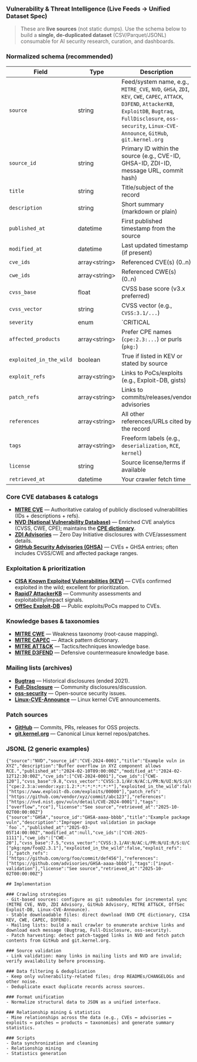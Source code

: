 ### Vulnerability & Threat Intelligence (Live Feeds → Unified Dataset Spec) <a name="vulnerability--threat-intelligence-live-feeds--unified-dataset-spec"></a>

> These are **live sources** (not static dumps). Use the schema below to build a **single, de-duplicated dataset** (CSV/Parquet/JSONL) consumable for AI security research, curation, and dashboards.

### Normalized schema (recommended)
| Field | Type | Description |
|---|---|---|
| `source` | string | Feed/system name, e.g., `MITRE_CVE`, `NVD`, `GHSA`, `ZDI`, `KEV`, `CWE`, `CAPEC`, `ATTACK`, `D3FEND`, `AttackerKB`, `ExploitDB`, `Bugtraq`, `FullDisclosure`, `oss-security`, `Linux-CVE-Announce`, `GitHub`, `git.kernel.org` |
| `source_id` | string | Primary ID within the source (e.g., CVE-ID, GHSA-ID, ZDI-ID, message URL, commit hash) |
| `title` | string | Title/subject of the record |
| `description` | string | Short summary (markdown or plain) |
| `published_at` | datetime | First published timestamp from the source |
| `modified_at` | datetime | Last updated timestamp (if present) |
| `cve_ids` | array\<string> | Referenced CVE(s) (0..n) |
| `cwe_ids` | array\<string> | Referenced CWE(s) (0..n) |
| `cvss_base` | float | CVSS base score (v3.x preferred) |
| `cvss_vector` | string | CVSS vector (e.g., `CVSS:3.1/...`) |
| `severity` | enum | `CRITICAL|HIGH|MEDIUM|LOW|UNKNOWN` (normalize per-source) |
| `affected_products` | array\<string> | Prefer CPE names (`cpe:2.3:...`) or purls (`pkg:`) |
| `exploited_in_the_wild` | boolean | True if listed in KEV or stated by source |
| `exploit_refs` | array\<string> | Links to PoCs/exploits (e.g., Exploit-DB, gists) |
| `patch_refs` | array\<string> | Links to commits/releases/vendor advisories |
| `references` | array\<string> | All other references/URLs cited by the record |
| `tags` | array\<string> | Freeform labels (e.g., `deserialization`, `RCE`, `kernel`) |
| `license` | string | Source license/terms if available |
| `retrieved_at` | datetime | Your crawler fetch time |

### Core CVE databases & catalogs
- **[MITRE CVE](https://cve.mitre.org/)** — Authoritative catalog of publicly disclosed vulnerabilities (IDs + descriptions + refs).
- **[NVD (National Vulnerability Database)](https://nvd.nist.gov/vuln/data-feeds)** — Enriched CVE analytics (CVSS, CWE, CPE); maintains the **[CPE dictionary](https://nvd.nist.gov/products/cpe)**.
- **[ZDI Advisories](https://www.zerodayinitiative.com/advisories/published/)** — Zero Day Initiative disclosures with CVE/assessment details.
- **[GitHub Security Advisories (GHSA)](https://github.com/advisories)** — CVEs + GHSA entries; often includes CVSS/CWE and affected package ranges.

### Exploitation & prioritization
- **[CISA Known Exploited Vulnerabilities (KEV)](https://www.cisa.gov/known-exploited-vulnerabilities-catalog)** — CVEs confirmed exploited in the wild; excellent for prioritization.
- **[Rapid7 AttackerKB](https://attackerkb.com/)** — Community assessments and exploitability/impact signals.
- **[OffSec Exploit-DB](https://www.exploit-db.com/)** — Public exploits/PoCs mapped to CVEs.

### Knowledge bases & taxonomies
- **[MITRE CWE](https://cwe.mitre.org/)** — Weakness taxonomy (root-cause mapping).
- **[MITRE CAPEC](https://capec.mitre.org/)** — Attack pattern dictionary.
- **[MITRE ATT&CK](https://attack.mitre.org/)** — Tactics/techniques knowledge base.
- **[MITRE D3FEND](https://d3fend.mitre.org/)** — Defensive countermeasure knowledge base.

### Mailing lists (archives)
- **[Bugtraq](https://seclists.org/bugtraq/)** — Historical disclosures (ended 2021).
- **[Full-Disclosure](https://seclists.org/fulldisclosure/)** — Community disclosures/discussion.
- **[oss-security](https://www.openwall.com/lists/oss-security/)** — Open-source security issues.
- **[Linux-CVE-Announce](https://lore.kernel.org/linux-cve-announce/)** — Linux kernel CVE announcements.

### Patch sources
- **[GitHub](https://github.com/)** — Commits, PRs, releases for OSS projects.
- **[git.kernel.org](https://git.kernel.org/)** — Canonical Linux kernel repos/patches.

### JSONL (2 generic examples)
```jsonl
{"source":"NVD","source_id":"CVE-2024-0001","title":"Example vuln in XYZ","description":"Buffer overflow in XYZ component allows RCE.","published_at":"2024-02-10T09:00:00Z","modified_at":"2024-02-12T12:30:00Z","cve_ids":["CVE-2024-0001"],"cwe_ids":["CWE-120"],"cvss_base":9.8,"cvss_vector":"CVSS:3.1/AV:N/AC:L/PR:N/UI:N/S:U/C:H/I:H/A:H","severity":"CRITICAL","affected_products":["cpe:2.3:a:vendor:xyz:1.2:*:*:*:*:*:*:*"],"exploited_in_the_wild":false,"exploit_refs":["https://www.exploit-db.com/exploits/00000"],"patch_refs":["https://github.com/vendor/xyz/commit/abc123"],"references":["https://nvd.nist.gov/vuln/detail/CVE-2024-0001"],"tags":["overflow","rce"],"license":"See source","retrieved_at":"2025-10-02T00:00:00Z"}
{"source":"GHSA","source_id":"GHSA-aaaa-bbbb","title":"Example package vuln","description":"Improper input validation in package `foo`.","published_at":"2025-03-05T14:00:00Z","modified_at":null,"cve_ids":["CVE-2025-1111"],"cwe_ids":["CWE-20"],"cvss_base":7.5,"cvss_vector":"CVSS:3.1/AV:N/AC:L/PR:N/UI:R/S:U/C:H/I:H/A:N","severity":"HIGH","affected_products":["pkg:npm/foo@2.3.1"],"exploited_in_the_wild":false,"exploit_refs":[],"patch_refs":["https://github.com/org/foo/commit/def456"],"references":["https://github.com/advisories/GHSA-aaaa-bbbb"],"tags":["input-validation"],"license":"See source","retrieved_at":"2025-10-02T00:00:00Z"}

## Implementation

### Crawling strategies
- Git-based sources: configure as git submodules for incremental sync (MITRE CVE, NVD, ZDI Advisory, GitHub Advisory, MITRE ATT&CK, OffSec Exploit-DB, Linux-CVE-Announce).
- Stable downloadable files: direct download (NVD CPE dictionary, CISA KEV, CWE, CAPEC, D3FEND).
- Mailing lists: build a mail crawler to enumerate archive links and download each message (Bugtraq, Full-Disclosure, oss-security).
- Patch harvesting: detect patch-tagged links in NVD and fetch patch contents from GitHub and git.kernel.org.

### Source validation
- Link validation: many links in mailing lists and NVD are invalid; verify availability before processing.

### Data filtering & deduplication
- Keep only vulnerability-related files; drop READMEs/CHANGELOGs and other noise.
- Deduplicate exact duplicate records across sources.

### Format unification
- Normalize structural data to JSON as a unified interface.

### Relationship mining & statistics
- Mine relationships across the data (e.g., CVEs ↔ advisories ↔ exploits ↔ patches ↔ products ↔ taxonomies) and generate summary statistics.

### Scripts
- Data synchronization and cleaning
- Relationship mining
- Statistics generation
